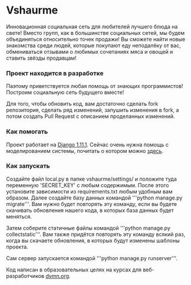 # Vshaurme

Инновационная социальная сеть для любителей лучшего блюда на свете! Вместо групп, как в большинстве социальных сетей, мы будем объединяться
относительно точек продажи! Вы сможете найти новые знакомства среди людей, которые покупают еду неподалёку от вас,
обмениваться отзывами о любимых сочетаниях мяса и овощей и ставить звёзды продавцам!

### Проект находится в разработке

Паэтому приветствуется любая помощь от знающих программистов! Построим социальную сеть будущего вместе!

Для того, чтобы обновить код, вам достаточно сделать fork репозитория, сделать ряд изменений, запушить изменения в fork, а потом создать Pull Request с описанием проделанных изменений.

### Как помогать

Проект работает на [Django 1.11.1](https://www.djangoproject.com).
Сейчас очень нужна помощь с моделированием системы, почитать о котором можно [здесь](https://docs.djangoproject.com/en/1.11/intro/tutorial02/#creating-models).

### Как запускать
Создайте файл local.py в папке vshaurme/settings/ и положите туда переменную 'SECRET_KEY' с любым содержимым.
После этого установите зависимости из requirements.txt любым удобным вам образом.
Далее создайте базу данных командой '''python manage.py migrate'''. Вам нужно будет повторять эту команду, если вы будете скачивать обновления нашего кода, в которых база данных будет меняться.

Затем соберите статичные файлы командой '''python manage.py collectstatic'''. Вам также придётся повторять эту команду всякий раз, когда вы скачаете обновления, в которых будут изменены шаблоны проекта.

Сам сервер запускается командой '''python manage.py runserver'''.

Код написан в образовательных целях на курсах для веб-разработчиков [dvmn.org](https://dvmn.org/).
